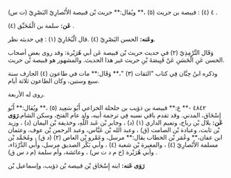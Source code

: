 ٤ (٤) : قبيصة بن حريث (٥) ،** ويُقال:** حريث بْن قبيصة الأَنْصارِيّ البَصْرِيّ (ت س) .

**عَن:** سلمة بن الْمُحَبِّق (٤) .

**وعَنه:** الحسن البَصْرِيّ (٤) .قال الْبُخَارِيّ (١) : فِي حديثه نظر.

وَقَال التِّرْمِذِيّ (٢) في حديث حريث بْن قبيصة عَن أبي هُرَيْرة: وقد روى بعض أصحاب الحسن عَنِ الْحَسَنِ عَنْ قَبِيصَةَ بْنِ حريث غير هذا الحديث. والمشهور هو قبيصة بْن حريث.

وذكره ابنُ حِبَّان فِي كتاب "الثقات (٣) "،** وَقَال:** مات في طاعون (٤) الجارف سنة سبع وستين، وكان الطاعون ثلاثة أيام.

روى له الأربعة.

٤٨٤٢ -** ع:** قبيصة بن ذؤيب بن حلحلة الخزاعي أَبُو سَعِيد (٥) ،** ويُقال:** أَبُو إِسْحَاق، المدني. وقد تقدم باقي نسبه فِي ترجمة أبيه، ولد عام الفتح، وسكن الشام.**رَوَى عَن:** بلال بْن رباح، وتميم الداري (١) (د) ، وجابر بْن عَبد اللَّهِ، وحذيفة بْن اليمان (د) ، وزيد بْن ثابت، وعبادة بْن الصامت (ق) ، وعبد الله بْن عَبَّاس، وعبد الرحمن بْن عوف، وعثمان ابن عفان،** وعُمَر بْن الخطاب يقال:** مرسل، وعَمْرو بْن العاص (٢) (د ق) ، ومُحَمَّد بْن مسلمة الأَنْصارِيّ (٤) ، والمغيرة بْن شعبة (٤) ، وأبي بَكْر الصديق مرسل، وأَبي الدَّرْدَاء، وأبي هُرَيْرة (خ م د ت س) ، وعائشة، وأم سلمة (م د س ق) .

**رَوَى عَنه:** ابنه إِسْحَاق بْن قبيصة بْن ذؤيب، وإسماعيل بْن